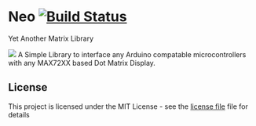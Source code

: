 # Neo [![Build Status](https://travis-ci.org/rpidanny/Neo.svg?branch=develop)](https://travis-ci.org/rpidanny/Neo)
Yet Another Matrix Library

<img src="https://2.bp.blogspot.com/-pFMZvSjDVyU/V6yMpX2xHJI/AAAAAAAABmY/5waqVmaoGTMRWszChI9IOz46EJlnhA-5wCLcB/s1600/HTB1BfijLVXXXXcSXVXXq6xXFXXXB.jpg" />
A Simple Library to interface any Arduino compatable microcontrollers with any MAX72XX based Dot Matrix Display.

## License

This project is licensed under the MIT License - see the [license file](LICENSE) file for details